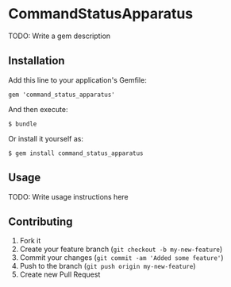 # CommandStatusApparatus

TODO: Write a gem description

## Installation

Add this line to your application's Gemfile:

    gem 'command_status_apparatus'

And then execute:

    $ bundle

Or install it yourself as:

    $ gem install command_status_apparatus

## Usage

TODO: Write usage instructions here

## Contributing

1. Fork it
2. Create your feature branch (`git checkout -b my-new-feature`)
3. Commit your changes (`git commit -am 'Added some feature'`)
4. Push to the branch (`git push origin my-new-feature`)
5. Create new Pull Request
